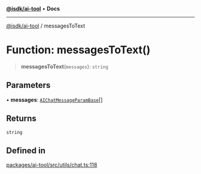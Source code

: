 [**@isdk/ai-tool**](../README.md) • **Docs**

***

[@isdk/ai-tool](../globals.md) / messagesToText

# Function: messagesToText()

> **messagesToText**(`messages`): `string`

## Parameters

• **messages**: [`AIChatMessageParamBase`](../interfaces/AIChatMessageParamBase.md)[]

## Returns

`string`

## Defined in

[packages/ai-tool/src/utils/chat.ts:118](https://github.com/isdk/ai-tool.js/blob/fe6b47f429fb128627d2210e367fa914b891d314/src/utils/chat.ts#L118)
